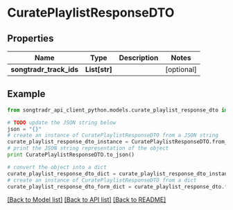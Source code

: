 # CuratePlaylistResponseDTO


## Properties
Name | Type | Description | Notes
------------ | ------------- | ------------- | -------------
**songtradr_track_ids** | **List[str]** |  | [optional] 

## Example

```python
from songtradr_api_client_python.models.curate_playlist_response_dto import CuratePlaylistResponseDTO

# TODO update the JSON string below
json = "{}"
# create an instance of CuratePlaylistResponseDTO from a JSON string
curate_playlist_response_dto_instance = CuratePlaylistResponseDTO.from_json(json)
# print the JSON string representation of the object
print CuratePlaylistResponseDTO.to_json()

# convert the object into a dict
curate_playlist_response_dto_dict = curate_playlist_response_dto_instance.to_dict()
# create an instance of CuratePlaylistResponseDTO from a dict
curate_playlist_response_dto_form_dict = curate_playlist_response_dto.from_dict(curate_playlist_response_dto_dict)
```
[[Back to Model list]](../README.md#documentation-for-models) [[Back to API list]](../README.md#documentation-for-api-endpoints) [[Back to README]](../README.md)


